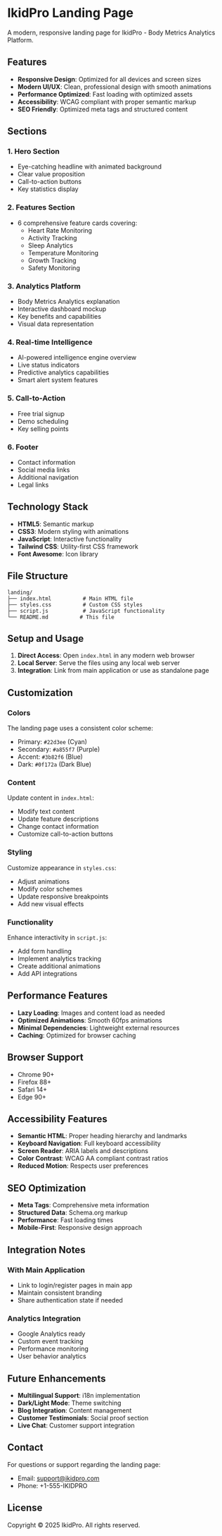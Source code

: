 # IkidPro Landing Page

A modern, responsive landing page for IkidPro - Body Metrics Analytics Platform.

## Features

- **Responsive Design**: Optimized for all devices and screen sizes
- **Modern UI/UX**: Clean, professional design with smooth animations
- **Performance Optimized**: Fast loading with optimized assets
- **Accessibility**: WCAG compliant with proper semantic markup
- **SEO Friendly**: Optimized meta tags and structured content

## Sections

### 1. Hero Section

- Eye-catching headline with animated background
- Clear value proposition
- Call-to-action buttons
- Key statistics display

### 2. Features Section

- 6 comprehensive feature cards covering:
  - Heart Rate Monitoring
  - Activity Tracking
  - Sleep Analytics
  - Temperature Monitoring
  - Growth Tracking
  - Safety Monitoring

### 3. Analytics Platform

- Body Metrics Analytics explanation
- Interactive dashboard mockup
- Key benefits and capabilities
- Visual data representation

### 4. Real-time Intelligence

- AI-powered intelligence engine overview
- Live status indicators
- Predictive analytics capabilities
- Smart alert system features

### 5. Call-to-Action

- Free trial signup
- Demo scheduling
- Key selling points

### 6. Footer

- Contact information
- Social media links
- Additional navigation
- Legal links

## Technology Stack

- **HTML5**: Semantic markup
- **CSS3**: Modern styling with animations
- **JavaScript**: Interactive functionality
- **Tailwind CSS**: Utility-first CSS framework
- **Font Awesome**: Icon library

## File Structure

```
landing/
├── index.html          # Main HTML file
├── styles.css          # Custom CSS styles
├── script.js           # JavaScript functionality
└── README.md          # This file
```

## Setup and Usage

1. **Direct Access**: Open `index.html` in any modern web browser
2. **Local Server**: Serve the files using any local web server
3. **Integration**: Link from main application or use as standalone page

## Customization

### Colors

The landing page uses a consistent color scheme:

- Primary: `#22d3ee` (Cyan)
- Secondary: `#a855f7` (Purple)
- Accent: `#3b82f6` (Blue)
- Dark: `#0f172a` (Dark Blue)

### Content

Update content in `index.html`:

- Modify text content
- Update feature descriptions
- Change contact information
- Customize call-to-action buttons

### Styling

Customize appearance in `styles.css`:

- Adjust animations
- Modify color schemes
- Update responsive breakpoints
- Add new visual effects

### Functionality

Enhance interactivity in `script.js`:

- Add form handling
- Implement analytics tracking
- Create additional animations
- Add API integrations

## Performance Features

- **Lazy Loading**: Images and content load as needed
- **Optimized Animations**: Smooth 60fps animations
- **Minimal Dependencies**: Lightweight external resources
- **Caching**: Optimized for browser caching

## Browser Support

- Chrome 90+
- Firefox 88+
- Safari 14+
- Edge 90+

## Accessibility Features

- **Semantic HTML**: Proper heading hierarchy and landmarks
- **Keyboard Navigation**: Full keyboard accessibility
- **Screen Reader**: ARIA labels and descriptions
- **Color Contrast**: WCAG AA compliant contrast ratios
- **Reduced Motion**: Respects user preferences

## SEO Optimization

- **Meta Tags**: Comprehensive meta information
- **Structured Data**: Schema.org markup
- **Performance**: Fast loading times
- **Mobile-First**: Responsive design approach

## Integration Notes

### With Main Application

- Link to login/register pages in main app
- Maintain consistent branding
- Share authentication state if needed

### Analytics Integration

- Google Analytics ready
- Custom event tracking
- Performance monitoring
- User behavior analytics

## Future Enhancements

- **Multilingual Support**: i18n implementation
- **Dark/Light Mode**: Theme switching
- **Blog Integration**: Content management
- **Customer Testimonials**: Social proof section
- **Live Chat**: Customer support integration

## Contact

For questions or support regarding the landing page:

- Email: support@ikidpro.com
- Phone: +1-555-IKIDPRO

## License

Copyright © 2025 IkidPro. All rights reserved.

